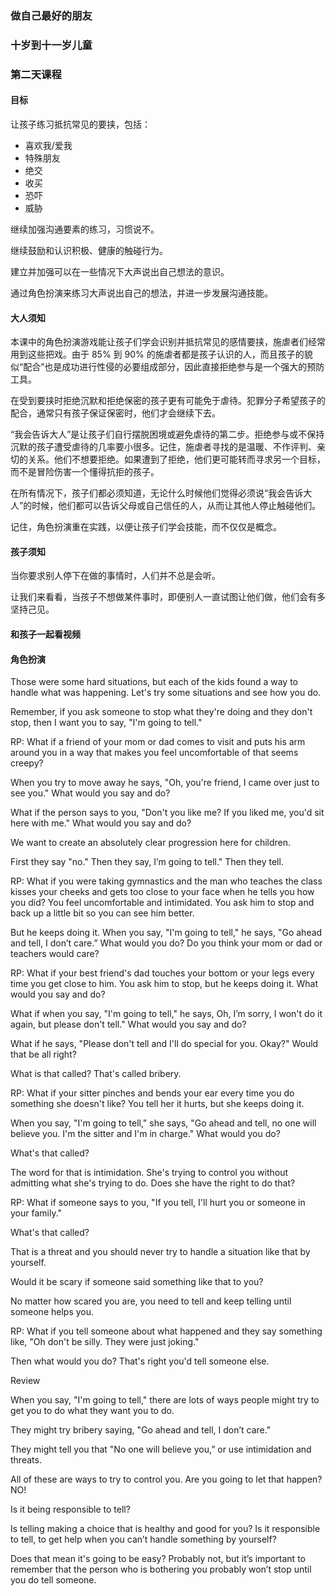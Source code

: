 ### 做自己最好的朋友

### 十岁到十一岁儿童

### 第二天课程

#### 目标

让孩子练习抵抗常见的要挟，包括：
* 喜欢我/爱我
* 特殊朋友
* 绝交
* 收买
* 恐吓
* 威胁

继续加强沟通要素的练习，习惯说不。

继续鼓励和认识积极、健康的触碰行为。

建立并加强可以在一些情况下大声说出自己想法的意识。

通过角色扮演来练习大声说出自己的想法，并进一步发展沟通技能。

#### 大人须知

本课中的角色扮演游戏能让孩子们学会识别并抵抗常见的感情要挟，施虐者们经常用到这些把戏。由于 85% 到 90% 的施虐者都是孩子认识的人，而且孩子的貌似“配合”也是成功进行性侵的必要组成部分，因此直接拒绝参与是一个强大的预防工具。

在受到要挟时拒绝沉默和拒绝保密的孩子更有可能免于虐待。犯罪分子希望孩子的配合，通常只有孩子保证保密时，他们才会继续下去。

“我会告诉大人”是让孩子们自行摆脱困境或避免虐待的第二步。拒绝参与或不保持沉默的孩子遭受虐待的几率要小很多。记住，施虐者寻找的是温暖、不作评判、亲切的关系。他们不想要拒绝。如果遭到了拒绝，他们更可能转而寻求另一个目标，而不是冒险伤害一个懂得抗拒的孩子。

在所有情况下，孩子们都必须知道，无论什么时候他们觉得必须说“我会告诉大人”的时候，他们都可以告诉父母或自己信任的人，从而让其他人停止触碰他们。

记住，角色扮演重在实践，以便让孩子们学会技能，而不仅仅是概念。

#### 孩子须知

当你要求别人停下在做的事情时，人们并不总是会听。

让我们来看看，当孩子不想做某件事时，即便别人一直试图让他们做，他们会有多坚持己见。

#### 和孩子一起看视频

#### 角色扮演

Those were some hard situations, but each of the kids found a way to handle what was happening. Let's try some situations and see how you do.



Remember, if you ask someone to stop what they're doing and they don't stop, then I want you to say, "I'm going to tell."



RP: What if a friend of your mom or dad comes to visit and puts his arm around you in a way that makes you feel uncomfortable of that seems creepy?



When you try to move away he says, "Oh, you're friend, I came over just to see you." What would you say and do?



What if the person says to you, "Don't you like me? If you liked me, you'd sit here with me." What would you say and do?



We want to create an absolutely clear progression here for children.

First they say "no." Then they say, I’m going to tell." Then they tell.



RP: What if you were taking gymnastics and the man who teaches the class kisses your cheeks and gets too close to your face when he tells you how you did? You feel uncomfortable and intimidated. You ask him to stop and back up a little bit so you can see him better.



But he keeps doing it. When you say, "I'm going to tell," he says, "Go ahead and tell, I don’t care.” What would you do? Do you think your mom or dad or teachers would care?



RP: What if your best friend's dad touches your bottom or your legs every time you get close to him. You ask him to stop, but he keeps doing it. What would you say and do?



What if when you say, "I'm going to tell," he says, Oh, I’m sorry, I won't do it again, but please don't tell." What would you say and do?



What if he says, "Please don't tell and I'll do special for you. Okay?" Would that be all right?



What is that called? That's called bribery.



RP: What if your sitter pinches and bends your ear every time you do something she doesn't like? You tell her it hurts, but she keeps doing it.



When you say, "I'm going to tell," she says, "Go ahead and tell, no one will believe you. I'm the sitter and I'm in charge." What would you do?



What's that called?



The word for that is intimidation. She's trying to control you without admitting what she's trying to do. Does she have the right to do that?



RP: What if someone says to you, "If you tell, I'll hurt you or someone in your family."



What's that called?



That is a threat and you should never try to handle a situation like that by yourself.



Would it be scary if someone said something like that to you?



No matter how scared you are, you need to tell and keep telling until someone helps you.



RP: What if you tell someone about what happened and they say something like, "Oh don't be silly. They were just joking."



Then what would you do? That's right you'd tell someone else.



Review



When you say, "I'm going to tell," there are lots of ways people might try to get you to do what they want you to do.



They might try bribery saying, "Go ahead and tell, I don’t care."



They might tell you that "No one will believe you,” or use intimidation and threats.



All of these are ways to try to control you. Are you going to let that happen? NO!



Is it being responsible to tell?



Is telling making a choice that is healthy and good for you? Is it responsible to tell, to get help when you can’t handle something by yourself?



Does that mean it's going to be easy? Probably not, but it’s important to remember that the person who is bothering you probably won’t stop until you do tell someone.

